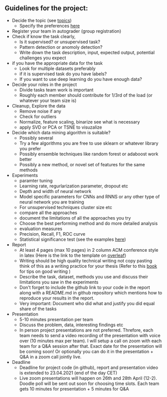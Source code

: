 ## Guidelines for the project:


* Decide the topic (see [topics](mini_projects.md))
  * Specify the preferences [here](https://forms.gle/oPEK8kD5nbS5GoKY6)
* Register your team in autograder (group registration)
* Check if know the task clearly, 
  * Is it supervised? or unsupervised task?
  * Pattern detection or anomoly detection?
  * Write down the task description, input, expected output, potential challenges you expect
* if you have the appropriate data for the task
  * Look for multiple datasets preferably
  * if it is supervised task do you have labels?
  * If you want to use deep learning do you have enough data?
* Decide your roles in the project
  * Divide tasks team work is important
  * Roughly each member should contribute for 1/3rd of the load (or whatever your team size is)
* Cleanup, Explore the data
  * Remove noise if any
  * Check for outliers
  * Normalize, feature scaling, binarize see what is necessary
  * apply SVD or PCA or TSNE to visuzalize
* Decide which data mining algorithm is suitable?
  * Possibly several
  * Try a few algorithms you are free to use sklearn or whatever library you prefer
  * Possibly ensemble techniques like random forest or adaboost work better
  * Possibly a new method, or novel set of features for the same methods
* Experiments 
  * paramter tuning 
   - Learning rate, regurlarization parameter, dropout etc 
   - Depth and width of neural network
   - Model specific parameters for CNNs and RNNS or any other type of neural network you are training
   - For unsupervised techniques cluster size etc
  * compare all the approaches
  * document the limitations of all the approaches you try
  * Choose the best performing method and do more detailed analysis
  * evaluation measures
  * Precision, Recall, F1, ROC curve
  * Statistical significance test (see the examples [here](https://machinelearningmastery.com/parametric-statistical-significance-tests-in-python/))
* Report
  * At least 4 pages (max 10 pages) in 2 column ACM conference style in latex (Here is the link to the template on [overleaf](https://www.overleaf.com/latex/templates/acm-conference-proceedings-new-master-template/pnrfvrrdbfwt))
  * Writing should be high quality technical writing not copy pasting think of this as a writing practice for your thesis (Refer to this [book](https://pingpong.chalmers.se/public/pp/public_courses/course08583/published/1510227352918/resourceId/4156227/content/Zobel%20-%20Writing%20for%20computer%20science%203rd%20edition.pdf) for tips on good writing )
  * Describe the task, dataset, methods you use and discuss their limitations you saw in the experiments
  * Don't forget to include the github link to your code in the report along with a README.md in github repository which mentions how to reproduce your results in the report.
  * Very important: Document who did what and justify you did equal share of the tasks
* Presentation
  * 5-10 minutes presentation per team
  * Discuss the problem, data, interesting findings etc
  * In person project presentations are not preferred. Threfore, each team needs to send a video recording of the presentation with voice over (10 minutes max per team). I will setup a call on zoom with each team for a Q&A session after that. Exact date for the presentation will be coming soon! Or optionally you can do it in the presentation + Q&A in a zoom call jointly live.
 * Deadline
   * Deadline for project code (in github), report and presentation video is extended to 23.04.2021 (end of the day CET)
   * Live zoom presentations will happen on 26th and 28th April (12-2). Doodle poll will be sent out soon for choosing time slots. Each team gets 10 minutes for presentation + 5 minutes for Q&A
